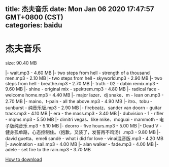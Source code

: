 
title: 杰夫音乐
date: Mon Jan 06 2020 17:47:57 GMT+0800 (CST)    
categories: baidu
---

# 杰夫音乐
size: 90.40 MB
 
 
|- wait.mp3 - 4.60 MB
|- two steps from hell - strength of a thousand men.mp3 - 2.10 MB
|- two steps from hell - skyworld.mp3 - 2.90 MB
|- two steps from hell - breathe.mp3 - 2.70 MB
|- truth - 02 - dabin remix.mp3 - 9.60 MB
|- shine - original mix - spektrem.mp3 - 4.80 MB
|- radical face - welcome home.mp3 - 4.40 MB
|- major lazer、dj snake、m - lean on.mp3 - 2.70 MB
|- maino、t-pain - all the above.mp3 - 4.90 MB
|- itro、tobu - sunburst - 纯音乐版.mp3 - 2.90 MB
|- firebeatz、sander van doorn - guitar track.mp3 - 4.10 MB
|- era - the mass.mp3 - 3.40 MB
|- dubvision - 1 - rifler - mqms.mp3 - 5.50 MB
|- dimitri vegas、like mike、moguai - mammoth - 电子版纯音乐.mp3 - 5.10 MB
|- deorro - five hours.mp3 - 5.00 MB
|- Dead V -健身孤单路，心态控制住。（抱歉，又装了，发誓再不鸡汤）.mp3 - 9.80 MB
|- david guetta、emeli sandé - what i did for love - vinai混音版.mp3 - 4.20 MB
|- awolnation - sail.mp3 - 4.00 MB
|- alan walker - fade.mp3 - 4.00 MB
|- adele - set fire to the rain.mp3 - 3.70 MB

[How to download](https://bpcam.bemobtrk.com/go/2ceec3aa-1ca2-46d6-b9ff-aaa5c184517c?jno=1891)